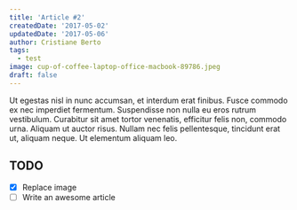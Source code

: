 ```yaml
---
title: 'Article #2'
createdDate: '2017-05-02'
updatedDate: '2017-05-06'
author: Cristiane Berto
tags:
  - test
image: cup-of-coffee-laptop-office-macbook-89786.jpeg
draft: false
---
```


Ut egestas nisl in nunc accumsan, et interdum erat finibus. Fusce commodo ex nec imperdiet fermentum. Suspendisse non nulla eu eros rutrum vestibulum. Curabitur sit amet tortor venenatis, efficitur felis non, commodo urna. Aliquam ut auctor risus. Nullam nec felis pellentesque, tincidunt erat ut, aliquam neque. Ut elementum aliquam leo.

## TODO

-   [x] Replace image
-   [ ] Write an awesome article
